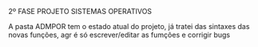 2º FASE
PROJETO SISTEMAS OPERATIVOS

A pasta ADMPOR tem o estado atual do projeto, já tratei das sintaxes das novas funções, agr é só escrever/editar as fumções e corrigir bugs
